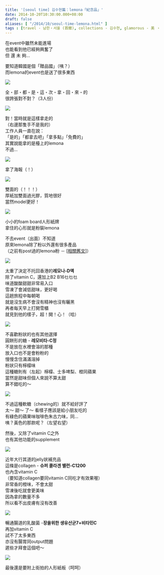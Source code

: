 ```yaml
---
title: '[seoul time] 김수현篇：lemona「紀念品」'
date: 2014-10-20T10:30:00.000+08:00
draft: false
aliases: [ "/2014/10/seoul-time-lemona.html" ]
tags : [travel - 남한・서울 (首爾), collections - 김수현, glamorous - 美 ‧ 食]
---
```


在event中雖然未能進場  
也能看到他已經夠興奮了  
但 還 未 夠...  
  
要知道韓國是個「贈品國」（咦？）  
而lemona的event也是送了很多東西  

[![](https://3.bp.blogspot.com/-EhY9MViJDCA/XE1jv0lwIdI/AAAAAAAAHIk/6Z1twE6ZHOsQVxcscIHqoMk_Ie0IRth5gCLcBGAs/s640/15563053915_47b8bd7ae6_z.jpg)](https://3.bp.blogspot.com/-EhY9MViJDCA/XE1jv0lwIdI/AAAAAAAAHIk/6Z1twE6ZHOsQVxcscIHqoMk_Ie0IRth5gCLcBGAs/s1600/15563053915_47b8bd7ae6_z.jpg)

全・部・都・是・這・次・拿・回・來・的  
很誇張對不對？（3人份）  

[![](https://1.bp.blogspot.com/-dMDlChrfG3w/XE1j5q_U2wI/AAAAAAAAHIo/P-4ilFUCiOY43XNBLLZWO8n-NDocjW7rwCLcBGAs/s640/15563894642_7a5b92d252_z.jpg)](https://1.bp.blogspot.com/-dMDlChrfG3w/XE1j5q_U2wI/AAAAAAAAHIo/P-4ilFUCiOY43XNBLLZWO8n-NDocjW7rwCLcBGAs/s1600/15563894642_7a5b92d252_z.jpg)

對！當時就是這樣拿走的  
（右邊那隻手不是我的）  
工作人員一直在說：  
「是的」「都拿去吧」「拿多點」「免費的」  
其實說能拿的是檯上的lemona  
不過...  

[![](https://4.bp.blogspot.com/-Q_REkXbPXbc/XE1j_UP_0GI/AAAAAAAAHIs/ihFhIwwJU3MhxmICCc854lfMJ-DMBRJ7gCLcBGAs/s640/14942874983_cda023a5e7_z.jpg)](https://4.bp.blogspot.com/-Q_REkXbPXbc/XE1j_UP_0GI/AAAAAAAAHIs/ihFhIwwJU3MhxmICCc854lfMJ-DMBRJ7gCLcBGAs/s1600/14942874983_cda023a5e7_z.jpg)

拿了海報（！）  

[![](https://1.bp.blogspot.com/-E-ZXQuf-328/XE1kDxeqhaI/AAAAAAAAHI0/6G0otAGVvJcWfC_8RUOeVKfckFpQ5CV-gCLcBGAs/s640/15377036677_85e4c944c1_z.jpg)](https://1.bp.blogspot.com/-E-ZXQuf-328/XE1kDxeqhaI/AAAAAAAAHI0/6G0otAGVvJcWfC_8RUOeVKfckFpQ5CV-gCLcBGAs/s1600/15377036677_85e4c944c1_z.jpg)

雙面的（！！！）  
厚紙加雙面過光膠，質地很好  
當然model更好！  

[![](https://2.bp.blogspot.com/-xnsXnKdPt-E/XE1kLhRTR-I/AAAAAAAAHI4/Sp4icMAOEd0fP6fQFD4k-h9Vrz8_gE7xQCLcBGAs/s640/14942304384_2e8ab2367f_z.jpg)](https://2.bp.blogspot.com/-xnsXnKdPt-E/XE1kLhRTR-I/AAAAAAAAHI4/Sp4icMAOEd0fP6fQFD4k-h9Vrz8_gE7xQCLcBGAs/s1600/14942304384_2e8ab2367f_z.jpg)

小小的foam board人形紙牌  
拿住的心形就是粉裝lemona  
  
不去event（出面）不知道  
原來lemona除了粉以外還有很多產品  
（之前有post過的lemona粉 － \[[相關舊文](http://www.hidie.net/2014/08/c-lemona-s-powder.html)\]）  

[![](https://1.bp.blogspot.com/-C3bmHooJB9A/XE1kRX9wQRI/AAAAAAAAHJA/8xea3VybCFMEK2-Pk9CnqijdmvlTOtfnQCLcBGAs/s640/15376439879_6d00dddd2e_z.jpg)](https://1.bp.blogspot.com/-C3bmHooJB9A/XE1kRX9wQRI/AAAAAAAAHJA/8xea3VybCFMEK2-Pk9CnqijdmvlTOtfnQCLcBGAs/s1600/15376439879_6d00dddd2e_z.jpg)

太重了決定不托回香港的**레모나-D액**  
除了vitamin C，還加上B2 B16乜乜乜  
味道酸酸甜甜非常易入口  
雪凍了會減低甜味，更好喝  
這趟旅程中每朝喝  
就是沒生病不會沒有精神也沒有曬黑  
再者每天早上打開雪櫃  
就見到他的樣子，超！開！心！（哈）  

[![](https://2.bp.blogspot.com/-6AFyM9mVFMM/XE1kZ0qtBBI/AAAAAAAAHJI/2b8nhaLvhvo5CLLt_NIz20cyejoh4VuCQCLcBGAs/s640/15376919078_08bb27f333_z.jpg)](https://2.bp.blogspot.com/-6AFyM9mVFMM/XE1kZ0qtBBI/AAAAAAAAHJI/2b8nhaLvhvo5CLLt_NIz20cyejoh4VuCQCLcBGAs/s1600/15376919078_08bb27f333_z.jpg)

不喜歡粉狀的也有其他選擇  
圓餅形的糖 - **레모비타-C정**  
不是放在水裡會溶的那種  
放入口也不是會粉粉的  
慢慢含住滿滿溶掉  
粉狀只有檸檬味  
這種糖則有（左起）檸檬、士多啤梨、橙同蘋果  
當然是甜味但個人來說不算太甜  
算不錯吃的～  

[![](https://1.bp.blogspot.com/-MoJOuwQyH9o/XE1kiKTnFMI/AAAAAAAAHJU/8dcTQrBsArUldBaSkfBvJ9J7_Q7LY-APQCLcBGAs/s640/15539332266_012d09c984_z.jpg)](https://1.bp.blogspot.com/-MoJOuwQyH9o/XE1kiKTnFMI/AAAAAAAAHJU/8dcTQrBsArUldBaSkfBvJ9J7_Q7LY-APQCLcBGAs/s1600/15539332266_012d09c984_z.jpg)

不過這種軟糖（chewing的）就不給好評了  
太～ 甜～ 了～ 看樣子應該是給小朋友吃的  
有綠色的蘋果味咖啡色朱古力味，同...  
咦？黃色的那款呢？（左望右望）  
  
然後，又除了vitamin C之外  
也有其他功能的supplement  

[![](https://3.bp.blogspot.com/-PpwT2h64ME8/XE1kunayqOI/AAAAAAAAHJc/Np130wQgHlci6DVKOVvGP_KHWrvJSMR6wCLcBGAs/s640/15377033137_37d5febd51_z.jpg)](https://3.bp.blogspot.com/-PpwT2h64ME8/XE1kunayqOI/AAAAAAAAHJc/Np130wQgHlci6DVKOVvGP_KHWrvJSMR6wCLcBGAs/s1600/15377033137_37d5febd51_z.jpg)

近年大行其道的jelly狀補充品  
這條是collagen - **슈퍼 콜라겐 밸런-C1200**  
也內含vitamin C  
（要知道collagen要同vitamin C同吃才有效果喔）  
非常香的橙味，不會太甜  
雪凍後吃就會更美味  
因為拿的數量不多  
所以看不出皮膚有沒有改善  

[![](https://1.bp.blogspot.com/-f5TOnu-WuJg/XE1k0V2BNyI/AAAAAAAAHJk/Bkrm-GHwKZUMPiLVubzTvP5rYDlM-e7HQCLcBGAs/s640/15539334306_40f712d2dc_z.jpg)](https://1.bp.blogspot.com/-f5TOnu-WuJg/XE1k0V2BNyI/AAAAAAAAHJk/Bkrm-GHwKZUMPiLVubzTvP5rYDlM-e7HQCLcBGAs/s1600/15539334306_40f712d2dc_z.jpg)

暢通腸道的乳酸菌 -**장을위한 생유산균7+비타민C**  
再加vitamin C  
試不了太多東西  
亦沒有腸胃同output問題  
遲些才拜會這個吧～  

[![](https://4.bp.blogspot.com/-FBLsFwGYHO4/XE1lMjCxA-I/AAAAAAAAHJw/wdzM0xXez0Yms0jdoQSN07bUX2mYNVQdwCLcBGAs/s640/15563884962_5960cfb813_z.jpg)](https://4.bp.blogspot.com/-FBLsFwGYHO4/XE1lMjCxA-I/AAAAAAAAHJw/wdzM0xXez0Yms0jdoQSN07bUX2mYNVQdwCLcBGAs/s1600/15563884962_5960cfb813_z.jpg)

最後還是要附上街拍的人形紙板（呵呵）